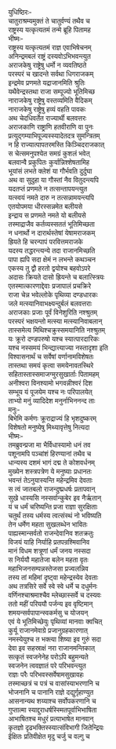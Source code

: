 युधिष्ठिरः-  
चातुराश्रम्यमुक्तं ते चातुर्वण्यं तथैव च  
राष्ट्रस्य यत्कृत्यतमं तन्मे ब्रूहि पितामह  
भीष्मः-   
राष्ट्रस्य यत्कृत्यतमं राज्ञ एवाभिषेचनम्  
अनिन्द्रमबलं राष्ट्रं दस्यवोऽभिभवन्त्युत  
अराजकेषु राष्ट्रेषु धर्मो न व्यवतिष्ठते  
परस्परं च खादन्ते सर्वथा धिगराजकम्  
इन्द्रमेव प्रणमते यद्राजानमिति श्रुतिः  
यथैवेन्द्रस्तथा राजा सम्पूज्यो भूतिमिच्छ  
नाराजकेषु राष्ट्रेषु वस्तव्यमिति वैदिकम्  
नाराजकेषु राष्ट्रेषु हव्यं वहति पावकः  
अथ चेदधिवर्तेत राज्यार्थी बलवत्तरः  
अराजकाणि राष्ट्राणि हतवीराणि वा पुनः  
प्रत्युद्गम्याभिपूज्यस्स्यादेतदत्र सुमन्त्रितम्  
न हि राज्यात्पापतरमस्ति किञ्चिदराजकात्  
स चेत्समनुपश्येत समग्रं कुशलं भवेत्  
बलवान्वै प्रकुपितः कुर्यान्निश्शेषतामिह  
भूयांसं लभते क्लेशं या गौर्भवति दुर्दुघा  
अथ वा सुदुहा या गौस्तां नैव वितुदन्त्यपि  
यदतप्तं प्रणमते न तत्सन्तापयन्त्युत  
यत्स्वयं नमते दारु न तत्सन्नामयन्त्यपि  
एतयोपमया धीरस्सन्नमेत बलीयसे  
इन्द्राय स प्रणमते नमते यो बलीयसे  
तस्माद्राजैव कर्तव्यस्सततं भूतिमिच्छता  
न धनार्थो न दारार्थस्तेषां येषामराजकम्  
ह्रियते हि चरन्पापं परवित्तमराजके  
यदस्य तद्धरन्त्यन्ये तदा राजानमिच्छति  
पापा ह्यपि सदा क्षेमं न लभन्ते कथञ्चन  
एकस्य तु द्वौ हरतो द्वयोश्च बहवोऽपरे  
अदासः क्रियते दासो ह्रियन्ते च बलात्स्त्रियः  
एतस्मात्कारणाद्देवाः प्रजापालं प्रचक्रिरे  
राजा चेन्न भवेल्लोके पृथिव्या दण्डधारकः  
जले मत्स्यानिवाभक्ष्यन्दुर्बलं बलवत्तराः  
अराजकाः प्रजाः पूर्वं विनेशुरिति नश्श्रुतम्  
परस्परं भक्षयन्तो मत्स्या मत्स्यानिवाबलान्   
तास्समेत्य मिथिश्चक्रुस्समयानिति नश्श्रुतम्  
यः क्रूरो दण्डपरुषो यश्च स्यात्पारदारिकः  
यश्च नस्समयं भिन्द्यात्त्याज्या नस्तादृशा इति  
विश्वासनार्थं च सर्वेषां वर्णानामविशेषतः  
तास्तथा समयं कृत्वा समयेनावतस्थिरे  
सहितास्तास्समाजग्मुरसुखार्ताः पितामहम्  
अनीश्वरा विनश्यामो भगवन्नीश्वरं दिश  
सम्भूय यं पूजयेम यश्च नः परिपालयेत्  
ताभ्यो मनुं व्यादिदेश मनुर्नाभिननन्द ताः  
मनुः-  
बिभेमि कर्मणः क्रूराद्राज्यं हि भृशदुष्करम्  
विशेषतो मनुष्येषु मिथ्यावृत्तेषु नित्यदा  
भीष्मः-  
तमब्रुवन्प्रजा मा भैर्विधास्यामो धनं तव  
पशूनामपि पञ्चांशं हिरण्यानां तथैव च  
धान्यस्य दशमं भागं दद्म ते कोशवर्धनम्  
मुख्येन शस्त्रपत्रेण ये मनुष्याः प्रधानतः  
भवन्तं तेऽनुयास्यन्ति महेन्द्रमिव देवताः  
स त्वं जातबलो राजन्दुष्प्रधर्षः प्रतापवान्  
सुखे धास्यसि नस्सर्वान्कुबेर इव नैर्ऋतान्  
यं च धर्मं चरिष्यन्ति प्रजा राज्ञा सुरक्षिताः  
चतुर्थं तस्य धर्मस्य त्वत्संस्थं नो भविष्यति  
तेन धर्मेण महता सुखलब्धेन भावितः  
पाह्यस्मान्सर्वतो राजन्देवानिव शतक्रतुः  
विजयं याहि निर्याहि प्रतपन्रश्मिवानिव  
मानं विधम शत्रूणां धर्मं जनय नस्सदा  
स निर्ययौ महातेजा बलेन महता वृतः  
महाभिजनसम्पन्नस्तेजसा प्रज्वलन्निव  
तस्य तां महिमां दृष्ट्वा महेन्द्रस्येव देवताः  
अथ तत्रसिरे सर्वे स्वे स्वे धर्मे च दधुर्मनः  
वर्णिनश्चाश्रमाश्चैव म्लेच्छास्सर्वे च दस्यवः  
ततो महीं परिययौ पर्जन्य इव वृष्टिमान्  
शमयन्सर्वपापान्स्वकर्मसु च योजयन्  
एवं ये भूतिमिच्छेयुः पृथिव्यां मानवाः क्वचित्  
कुर्यू राजानमेवाग्रे प्रजानुग्रहकारणात्  
नमस्येयुश्च  त भक्त्या शिष्या इव गुरुं सदा  
देवा इव सहस्राक्षं नरा राजानमन्तिकात्  
सत्कृतं स्वजनेनेह परोऽपि बहुमन्यते  
स्वजनेन त्ववज्ञातं परे परिभवन्त्युत  
राज्ञः परैः परिभवस्सर्वेषामसुखावहः  
तस्माच्छत्रं च पत्रं च वासांस्याभरणानि च  
भोजनानि च पानानि राज्ञे दद्युर्गृहाण्युत  
आसनान्यथ शय्याश्च सर्वोपकरणानि च  
गुप्तात्मा स्याद्दुराधर्षस्स्मितपूर्वाभिभाषिता  
आभाषितश्च मधुरं प्रत्याभाषेत मानवान्  
कृतज्ञो दृढभक्तिस्स्यात्संविभागी जितेन्द्रियः  
ईक्षितः प्रतिवीक्षेत मृदु चर्जु च वल्गु च   
